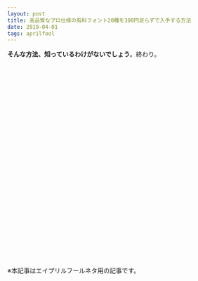 ```yaml
---
layout: post
title: 高品質なプロ仕様の有料フォント20種を300円足らずで入手する方法
date: 2019-04-01
tags: aprilfool
---
```


**そんな方法、知っているわけがないでしょう**。終わり。




<br><br><br><br><br><br><br><br><br><br><br><br><br><br><br><br><br><br><br><br><br><br><br><br><br><br><br>
※本記事はエイプリルフールネタ用の記事です。
